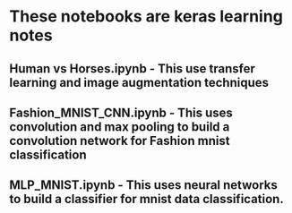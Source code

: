 # These notebooks are keras learning notes
## Human vs Horses.ipynb - This use transfer learning and image augmentation techniques
## Fashion_MNIST_CNN.ipynb - This uses convolution and max pooling to build a convolution network for Fashion mnist classification
## MLP_MNIST.ipynb - This uses neural networks to build a classifier for mnist data classification.

